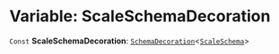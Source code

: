 # Variable: ScaleSchemaDecoration

`Const` **ScaleSchemaDecoration**: [`SchemaDecoration`](/auto-docs/free-layout-editor/interfaces/SchemaDecoration-1.md)<[`ScaleSchema`](/auto-docs/free-layout-editor/interfaces/ScaleSchema.md)>
